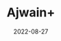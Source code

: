 ---
title: 'Ajwain+'
date: '2022-08-27' 
metatag: '' 
inventory: '0' 
draft: false 
# meta description 
shortDescripton: ''
description: 'Seed'
longdescription: ''
featured: True
# product Price
price: '100.0'
# Product Short Description
shortDescription: ''
productID: '493DDAC2-2F26-ED11-9968-005056B3A416'
type: 'products'
category: 'Seed' 
thumnailproduct: 'https://aminsaddiquidawakhana.eralive.net/images/products/493DDAC2-2F26-ED11-9968-005056B3A4161.png' 
images:
  - image: 'images/products/493DDAC2-2F26-ED11-9968-005056B3A4161.png'  
Variants:
---